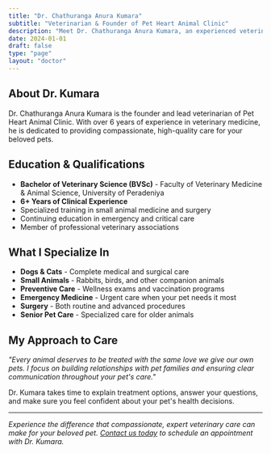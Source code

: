 ```yaml
---
title: "Dr. Chathuranga Anura Kumara"
subtitle: "Veterinarian & Founder of Pet Heart Animal Clinic"
description: "Meet Dr. Chathuranga Anura Kumara, an experienced veterinarian with over 6 years in practice, dedicated to providing compassionate care for your beloved pets."
date: 2024-01-01
draft: false
type: "page"
layout: "doctor"
---
```


## About Dr. Kumara

Dr. Chathuranga Anura Kumara is the founder and lead veterinarian of Pet Heart Animal Clinic. With over 6 years of experience in veterinary medicine, he is dedicated to providing compassionate, high-quality care for your beloved pets.

## Education & Qualifications

- **Bachelor of Veterinary Science (BVSc)** - Faculty of Veterinary Medicine & Animal Science, University of Peradeniya
- **6+ Years of Clinical Experience** 
- Specialized training in small animal medicine and surgery
- Continuing education in emergency and critical care
- Member of professional veterinary associations

## What I Specialize In

- **Dogs & Cats** - Complete medical and surgical care
- **Small Animals** - Rabbits, birds, and other companion animals
- **Preventive Care** - Wellness exams and vaccination programs
- **Emergency Medicine** - Urgent care when your pet needs it most
- **Surgery** - Both routine and advanced procedures
- **Senior Pet Care** - Specialized care for older animals

## My Approach to Care

*"Every animal deserves to be treated with the same love we give our own pets. I focus on building relationships with pet families and ensuring clear communication throughout your pet's care."*

Dr. Kumara takes time to explain treatment options, answer your questions, and make sure you feel confident about your pet's health decisions.

---

*Experience the difference that compassionate, expert veterinary care can make for your beloved pet. [Contact us today](/contact) to schedule an appointment with Dr. Kumara.*